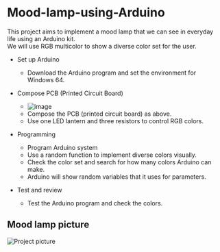 # Mood-lamp-using-Arduino

This project aims to implement a mood lamp that we can see in everyday life using an Arduino kit.    
We will use RGB multicolor to show a diverse color set for the user.   

* Set up Arduino
    * Download the Arduino program and set the environment for Windows 64.

* Compose PCB (Printed Circuit Board)
     * ![image](https://github.com/ijaejun1025/Mood_lamp-Arduino/assets/154036705/c3f67a1b-5e9a-4016-83f7-b4e23ee4d737)
     * Compose the PCB (printed circuit board) as above.
     * Use one LED lantern and three resistors to control RGB colors.
 
* Programming
     * Program Arduino system
     * Use a random function to implement diverse colors visually.
     * Check the color set and search for how many colors Arduino can make.
     * Arduino will show random variables that it uses for parameters.
 
* Test and review
     * Test the Arduino program and check the colors.


## Mood lamp picture

![Project picture](https://github.com/ijaejun1025/Mood_lamp-Arduino/assets/154036705/e59e756c-ece1-41d0-8c31-a5394e98f397)
